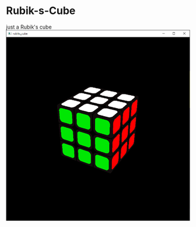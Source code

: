 # Rubik-s-Cube
just a Rubik's cube 
![alt text](https://github.com/Sheshkon/Rubik-s-Cube/blob/main/screenshots/image.png?raw=true)
